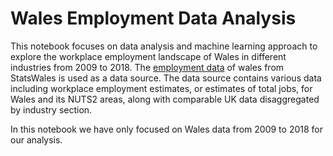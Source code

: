 # Wales Employment Data Analysis

This notebook focuses on data analysis and machine learning approach to explore the workplace employment landscape of Wales in different industries from 2009 to 2018. The [employment data](https://statswales.gov.wales/Catalogue/Business-Economy-and-Labour-Market/People-and-Work/Employment/Jobs/Whole-Workforce/workplaceemployment-by-industry-area) of wales from StatsWales is used as a data source. The data source contains various data including workplace employment estimates, or estimates of total jobs, for Wales and its NUTS2 areas, along with comparable UK data disaggregated by industry section.

In this notebook we have only focused on Wales data from 2009 to 2018 for our analysis.

